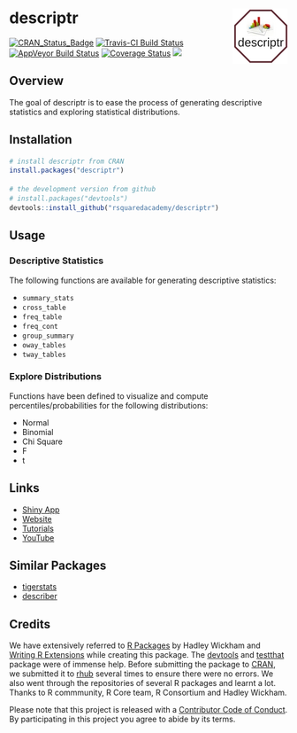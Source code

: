 
<!-- README.md is generated from README.Rmd. Please edit that file -->
descriptr <img src="descriptr.jpg" align="right" />
===================================================

[![CRAN\_Status\_Badge](http://www.r-pkg.org/badges/version/descriptr)](https://cran.r-project.org/package=descriptr) [![Travis-CI Build Status](https://travis-ci.org/rsquaredacademy/descriptr.svg?branch=master)](https://travis-ci.org/rsquaredacademy/descriptr) [![AppVeyor Build Status](https://ci.appveyor.com/api/projects/status/github/rsquaredacademy/descriptr?branch=master&svg=true)](https://ci.appveyor.com/project/rsquaredacademy/descriptr) [![Coverage Status](https://img.shields.io/codecov/c/github/rsquaredacademy/descriptr/master.svg)](https://codecov.io/github/rsquaredacademy/descriptr?branch=master) [![](http://cranlogs.r-pkg.org/badges/descriptr)](http://cran.rstudio.com/web/packages/descriptr/index.html)

Overview
--------

The goal of descriptr is to ease the process of generating descriptive statistics and exploring statistical distributions.

Installation
------------

``` r
# install descriptr from CRAN
install.packages("descriptr")

# the development version from github
# install.packages("devtools")
devtools::install_github("rsquaredacademy/descriptr")
```

Usage
-----

### Descriptive Statistics

The following functions are available for generating descriptive statistics:

-   `summary_stats`
-   `cross_table`
-   `freq_table`
-   `freq_cont`
-   `group_summary`
-   `oway_tables`
-   `tway_tables`

### Explore Distributions

Functions have been defined to visualize and compute percentiles/probabilities for the following distributions:

-   Normal
-   Binomial
-   Chi Square
-   F
-   t

Links
-----

-   [Shiny App](http://rsquaredlabs.com:3838/explorer/)
-   [Website](https://rsquaredacademy.github.io/descriptr/)
-   [Tutorials](http://rsquaredacademy.com/)
-   [YouTube](https://www.youtube.com/user/rsquaredin)

Similar Packages
----------------

-   [tigerstats](https://cran.r-project.org/web/packages/tigerstats/)
-   [describer](https://cran.r-project.org/web/packages/describer/)

Credits
-------

We have extensively referred to [R Packages](http://r-pkgs.had.co.nz/) by Hadley Wickham and [Writing R Extensions](https://cran.r-project.org/doc/manuals/r-release/R-exts.html) while creating this package. The [devtools](https://cran.r-project.org/web/packages/devtools/) and [testthat](https://cran.r-project.org/web/packages/testthat/) package were of immense help. Before submitting the package to [CRAN](https://cran.r-project.org/), we submitted it to [rhub](https://builder.r-hub.io/) several times to ensure there were no errors. We also went through the repositories of several R packages and learnt a lot. Thanks to R commmunity, R Core team, R Consortium and Hadley Wickham.

Please note that this project is released with a [Contributor Code of Conduct](CONDUCT.md). By participating in this project you agree to abide by its terms.
